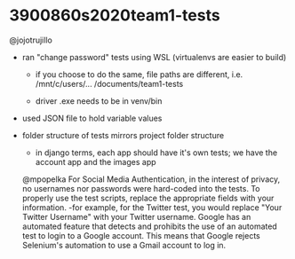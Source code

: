 # 3900860s2020team1-tests

@jojotrujillo
- ran "change password" tests using WSL (virtualenvs are easier to build)
  - if you choose to do the same, file paths are different, i.e. /mnt/c/users/... /documents/team1-tests
 
  - driver .exe needs to be in venv/bin

- used JSON file to hold variable values

- folder structure of tests mirrors project folder structure
  - in django terms, each app should have it's own tests; we have the account app and the images app
  
  @mpopelka
  For Social Media Authentication, in the interest of privacy, no usernames nor passwords were hard-coded into the tests. 
  To properly use the test scripts, replace the appropriate fields with your information.
    -for example, for the Twitter test, you would replace "Your Twitter Username" with your Twitter username.
  Google has an automated feature that detects and prohibits the use of an automated test to login to a Google account.
  This means that Google rejects Selenium's automation to use a Gmail account to log in.
